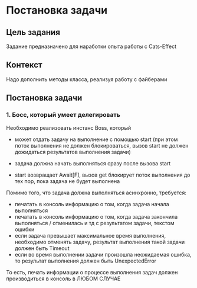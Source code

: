 # Постановка задачи

## Цель задания

Задание предназначено для наработки опыта работы с Cats-Effect

## Контекст

Надо дополнить методы класса, реализуя работу с файберами

## Постановка задачи

### 1. Босс, который умеет делегировать

Необходимо реализовать инстанс Boss, который
 - может отдать задачу на выполнение с помощью start
   (при этом поток выполнения не должен блокироваться, вызов start не должен дожидаться результатов выполнения задачи)
 
 - задача должна начать выполняться сразу после вызова start
 - start возвращает Await[F], вызов get блокирует поток выполнения до тех пор, пока задача не будет выполнена

Помимо того, что задача должна выполняться асинхронно, требуется:
 - печатать в консоль информацию о том, когда задача начала выполняться
 - печатать в консоль информацию о том, когда задача закончила выполняться / отменилась и тд с результатом задачи, текстом ошибки
 - если задача превышает максимальное время выполнения, необходимо отменять задачу, результат выполнения такой задачи должен быть Timeout
 - если во время выполнении задачи произошла неожидаемая ошибка, то результат выполнения должен быть UnexpectedError

То есть, печать информации о процессе выполнения задач должен производиться в консоль в ЛЮБОМ СЛУЧАЕ
